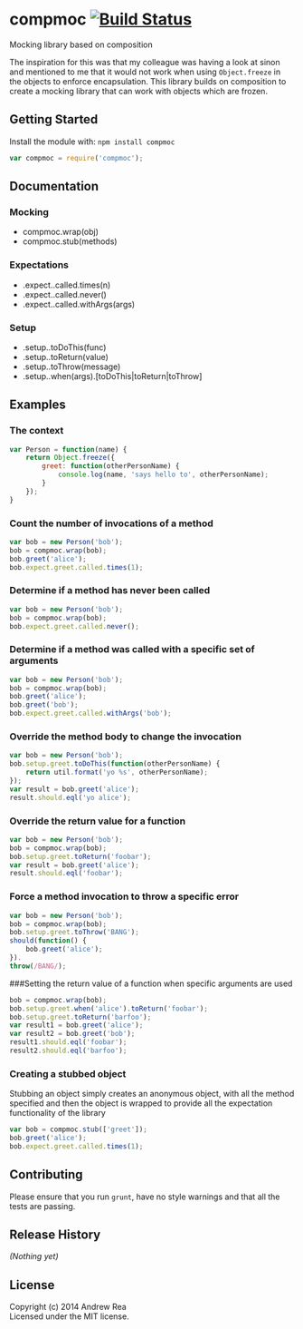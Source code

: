 # compmoc [![Build Status](https://travis-ci.org/REAANDREW/compmoc.svg?branch=master)](https://travis-ci.org/REAANDREW/compmoc)

Mocking library based on composition

The inspiration for this was that my colleague was having a look at sinon and mentioned to me that it would not work when using ```Object.freeze``` in the objects to enforce encapsulation.  This library builds on composition to create a mocking library that can work with objects which are frozen.

## Getting Started
Install the module with: `npm install compmoc`

```javascript
var compmoc = require('compmoc');
```

## Documentation

### Mocking
- compmoc.wrap(obj)
- compmoc.stub(methods)
### Expectations
- <obj>.expect.<method>.called.times(n)
- <obj>.expect.<method>.called.never()
- <obj>.expect.<method>.called.withArgs(args)
### Setup
- <obj>.setup.<method>.toDoThis(func)
- <obj>.setup.<method>.toReturn(value)
- <obj>.setup.<method>.toThrow(message)
- <obj>.setup.<method>.when(args).[toDoThis|toReturn|toThrow]

## Examples

### The context
```javascript
var Person = function(name) {
    return Object.freeze({
        greet: function(otherPersonName) {
            console.log(name, 'says hello to', otherPersonName);
        }
    });
}
```

### Count the number of invocations of a method
```javascript
var bob = new Person('bob');
bob = compmoc.wrap(bob);
bob.greet('alice');
bob.expect.greet.called.times(1);
```

### Determine if a method has **never** been called
```javascript
var bob = new Person('bob');
bob = compmoc.wrap(bob);
bob.expect.greet.called.never();
```

### Determine if a method was called with a specific set of arguments
```javascript
var bob = new Person('bob');
bob = compmoc.wrap(bob);
bob.greet('alice');
bob.greet('bob');
bob.expect.greet.called.withArgs('bob');
```

### Override the method body to change the invocation
```javascript
var bob = new Person('bob');
bob.setup.greet.toDoThis(function(otherPersonName) {
    return util.format('yo %s', otherPersonName);
});
var result = bob.greet('alice');
result.should.eql('yo alice');
```

### Override the return value for a function
```javascript
var bob = new Person('bob');
bob = compmoc.wrap(bob);
bob.setup.greet.toReturn('foobar');
var result = bob.greet('alice');
result.should.eql('foobar');
```

### Force a method invocation to throw a specific error
```javascript
var bob = new Person('bob');
bob = compmoc.wrap(bob);
bob.setup.greet.toThrow('BANG');
should(function() {
    bob.greet('alice');
}).
throw(/BANG/);
```

###Setting the return value of a function when specific arguments are used
```javascript
bob = compmoc.wrap(bob);
bob.setup.greet.when('alice').toReturn('foobar');
bob.setup.greet.toReturn('barfoo');
var result1 = bob.greet('alice');
var result2 = bob.greet('bob');
result1.should.eql('foobar');
result2.should.eql('barfoo');
```

### Creating a stubbed object

Stubbing an object simply creates an anonymous object, with all the method specified and then the object is wrapped to provide all the expectation functionality of the library

```javascript
var bob = compmoc.stub(['greet']);
bob.greet('alice');
bob.expect.greet.called.times(1);
```


## Contributing
Please ensure that you run ```grunt```, have no style warnings and that all the tests are passing.

## Release History
_(Nothing yet)_

## License
Copyright (c) 2014 Andrew Rea  
Licensed under the MIT license.
